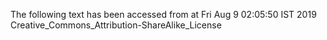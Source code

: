 The following text has been accessed from at Fri Aug 9 02:05:50 IST 2019
Creative_Commons_Attribution-ShareAlike_License
